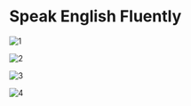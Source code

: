 # Speak English Fluently

![1](https://github.com/ismayilovmurad/Speak-English-Fluently/assets/42063887/74601506-2e9a-43a6-b619-58ff47fbb7e9)

![2](https://github.com/ismayilovmurad/Speak-English-Fluently/assets/42063887/dbdb4556-197a-428e-b1df-ed30f2931308)

![3](https://github.com/ismayilovmurad/Speak-English-Fluently/assets/42063887/91b6a918-9dde-4687-8f1b-698921f6cef7)

![4](https://github.com/ismayilovmurad/Speak-English-Fluently/assets/42063887/7736fb61-af47-46b9-ab3e-d1206531dda8)
